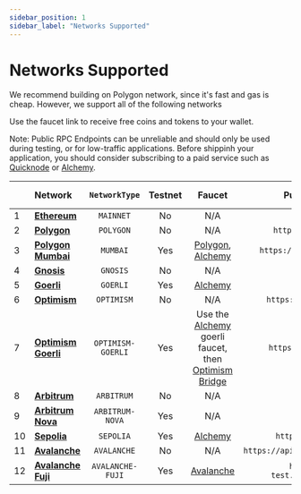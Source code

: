 ```yaml
---
sidebar_position: 1
sidebar_label: "Networks Supported"
---
```


# Networks Supported

We recommend building on Polygon network, since it's fast and gas is cheap. However, we support all of the following networks

Use the faucet link to receive free coins and tokens to your wallet.

Note: Public RPC Endpoints can be unreliable and should only be used during testing, or for low-traffic applications. Before shippinh your application, you should consider subscribing to a paid service such as [Quicknode](https://www.quicknode.com/) or [Alchemy](https://www.alchemy.com).

|     | Network                                           |   `NetworkType`   | Testnet |                                                      Faucet                                                       |             Public RPC Endpoint              |                       Block Explorer                       |
| --- | :------------------------------------------------ |:-----------------:| :-----: | :---------------------------------------------------------------------------------------------------------------: | :------------------------------------------: | :--------------------------------------------------------: |
| 1   | **[Ethereum](https://ethereum.org)**              |     `MAINNET`     |   No    |                                                        N/A                                                        |                                              |             [Etherscan](https://etherscan.io/)             |
| 2   | **[Polygon](https://polygon.technology/)**        |     `POLYGON`     |   No    |                                                        N/A                                                        |          `https://polygon-rpc.com/`          |          [Polygonscan](https://polygonscan.com/)           |
| 3   | **[Polygon Mumbai](https://polygon.technology/)** |     `MUMBAI`      |   Yes   |                  [Polygon](https://faucet.matic.network/), [Alchemy](https://mumbaifaucet.com/)                   |       `https://rpc-mumbai.matic.today`       |       [Polygonscan](https://mumbai.polygonscan.com/)       |
| 4   | **[Gnosis](https://www.gnosis.io/)**              |     `GNOSIS`      |   No    |                                                        N/A                                                        |                                              |     [Blockscout](https://blockscout.com/xdai/mainnet)      |
| 5   | **[Goerli](https://goerli.net/)**                 |     `GOERLI`      |   Yes   |                                        [Alchemy](https://goerlifaucet.com)                                        |                                              |         [Etherscan](https://goerli.etherscan.io/)          |
| 6   | **[Optimism](https://optimism.io/)**              |    `OPTIMISM`     |   No    |                                                        N/A                                                        |        `https://mainnet.optimism.io`         |       [Etherscan](https://optimistic.etherscan.io/)        |
| 7   | **[Optimism Goerli](https://optimism.io/)**       | `OPTIMISM-GOERLI` |   Yes   | Use the [Alchemy](https://goerlifaucet.com) goerli faucet, then [Optimism Bridge](https://app.optimism.io/bridge) |         `https://goerli.optimism.io`         |     [Etherscan](https://goerli-optimism.etherscan.io/)     |
| 8   | **[Arbitrum](https://arbitrum.io/)**              |    `ARBITRUM`     |   No    |                                                        N/A                                                        |                                              |              [Arbiscan](https://arbiscan.io/)              |
| 9   | **[Arbitrum Nova](https://arbitrum.io/)**         |  `ARBITRUM-NOVA`  |   Yes   |                                                        N/A                                                        |                                              |       [Arbiscan Nova](https://testnet.arbiscan.io/)        |
| 10  | **[Sepolia](https://sepolia.dev/)**               |     `SEPOLIA`     |   Yes   |                                       [Alchemy](https://sepoliafaucet.com/)                                       |          `https://rpc.sepolia.dev`           |         [Etherscan](https://sepolia.etherscan.io/)         |
| 11  | **[Avalanche](https://www.avalabs.org/)**         |    `AVALANCHE`    |   No    |                                                        N/A                                                        |   `https://api.avax.network/ext/bc/C/rpc`    |              [Avascan](https://avascan.info/)              |
| 12  | **[Avalanche Fuji](https://www.avalabs.org/)**    | `AVALANCHE-FUJI`  |   Yes   |                                  [Avalanche](https://faucet.avax-test.network/)                                   | `https://api.avax-test.network/ext/bc/C/rpc` | [Fuji Avascan](https://cchain.explorer.avax-test.network/) |

